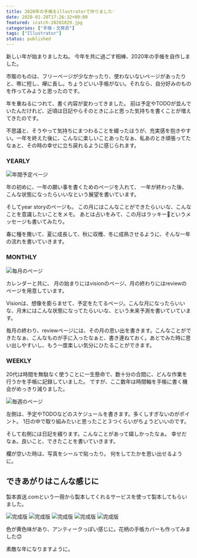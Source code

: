```yaml
---
title: 2020年の手帳をillustratorで作りました♡
date: 2020-01-28T17:26:32+09:00
featured: icatch-20201029.jpg
categories: ["手帳・文房具"]
tags: ["Illustrator"]
status: published
---
```


新しい年が始まりましたね。
今年を共に過ごす相棒、2020年の手帳を自作しました。

市販のものは、フリーページが少なかったり、使わないないページがあったりと、帯に短し、襷に長し。ちょうどいい手帳がない。それなら、自分好みのものを作ってみようと思ったのです。

年を重ねるにつれて、書く内容が変わってきました。
前は予定やTODOが並んでいたんだけれど、近頃は日記やらそのときにふと思った気持ちを書くことが増えてきたのです。

不思議と、そうやって気持ちにまつわることを綴ったほうが、充実感を抱きやすい。一年を終えた後に、こんなに楽しいことあったなぁ、私あのとき頑張ってたなぁと、その時の幸せに立ち戻れるように感じられます。

### YEARLY

![年間予定ページ](20201029-01.jpg)

年の初めに、一年の願い事を書くためのページを入れて、 一年が終わった後、こんな状態になったらいいなという展望を書いています。

そしてyear storyのページも。
この月にはこんなことができたらいいな、こんなことを意識したいことをメモ。
あとは占いをみて、この月はラッキー🤞というメッセージも書いてみたり。

春に種を撒いて、夏に成長して、秋に収穫、冬に成熟させるように、そんな一年の流れを書いていきます。

### MONTHLY

![毎月のページ](20201029-02.jpg)

カレンダーと共に、 月の始まりにはvisionのページ、月の終わりにはreviewのページを用意しています。

Visionは、想像を膨らませて、予定をたてるページ。こんな月になったらいいな、月末にはこんな状態になってたらいいな、という未来予測を書いていています。

毎月の終わり、reviewページには、その月の思い出を書きます。こんなことができたなぁ、こんなものが手に入ったなぁと、書き連ねておく。あとでみた時に思い出しやすいし、もう一度楽しい気分にひたることができます。

### WEEKLY

20代は時間を無駄なく使うことに一生懸命で、数十分の合間に、どんな作業を行うかを手帳に記録していました。
ですが、ここ数年は時間軸を手帳に書く機会がめっきり減りました。

![毎週のページ](20201029-03.jpg)

左側は、予定やTODOなどのスケジュールを書きます。多くしすぎないのがポイント。
1日の中で取り組みたいと思ったこと３つくらいがちょうどいいのです。

そして右側には日記を綴ります。こんなことがあって嬉しかったなぁ。 幸せだなぁ。良いこと、できたことを書いていきます。

 欄が空いた時は、写真をシールで貼ったり。
 何をしてたかを思い出せるように。

## できあがりはこんな感じに


製本直送.comという一冊から製本してくれるサービスを使って製本してもらいました。

![完成版](IMG_3649.jpg)
![完成版](IMG_3651.jpg)
![完成版](IMG_3653.jpg)
![完成版](IMG_3654.jpg)
![完成版](IMG_3655.jpg)

色が黄色味があり、アンティークっぽい感じに。花柄の手帳カバーも作ってみました😊

素敵な年になりますように。

